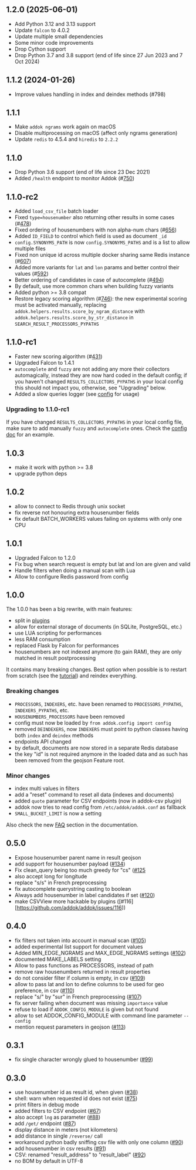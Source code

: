 ## 1.2.0 (2025-06-01)

- Add Python 3.12 and 3.13 support
- Update `falcon` to 4.0.2
- Update multiple small dependencies
- Some minor code improvements
- Drop Cython support
- Drop Python 3.7 and 3.8 support (end of life since 27 Jun 2023 and 7 Oct 2024)

## 1.1.2 (2024-01-26)

- Improve values handling in index and deindex methods (#798)

## 1.1.1

- Make `addok ngrams` work again on macOS
- Disable multiprocessing on macOS (affect only ngrams generation)
- Update `redis` to 4.5.4 and `hiredis` to `2.2.2`

## 1.1.0

- Drop Python 3.6 support (end of life since 23 Dec 2021)
- Added `/health` endpoint to monitor Addok (#[750](https://github.com/addok/addok/issues/750))

## 1.1.0-rc2

- Added `load_csv_file` batch loader
- Fixed `type=housenumber` also returning other results in some cases (#[478](https://github.com/addok/addok/issues/478))
- Fixed ordering of housenumbers with non alpha-num chars (#[656](https://github.com/addok/addok/issues/656))
- Added `ID_FIELD` to control which field is used as document `_id`
- `config.SYNONYMS_PATH` is now `config.SYNONYMS_PATHS` and is a list to allow
  multiple files
- Fixed non unique id across multiple docker sharing same Redis instance (#[607](https://github.com/addok/addok/issues/607))
- Added more variants for `lat` and `lon` params and better control their values (#[592](https://github.com/addok/addok/issues/592))
- Better ordering of candidates in case of autocomplete (#[494](https://github.com/addok/addok/issues/494))
- By default, use more common chars when building fuzzy variants
- Added python >= 3.8 compat
- Restore legacy scoring algorithm (#[746](https://github.com/addok/addok/issues/746)): the new experimental scoring must be
  activated manually, replacing `addok.helpers.results.score_by_ngram_distance` with
  `addok.helpers.results.score_by_str_distance` in `SEARCH_RESULT_PROCESSORS_PYPATHS`


## 1.1.0-rc1

- Faster new scoring algorithm (#[431](https://github.com/addok/addok/issues/431))
- Upgraded Falcon to 1.4.1
- `autocomplete` and `fuzzy` are not adding any more their collectors automagically,
  instead they are now hard coded in the default config; if you haven't changed
  `RESULTS_COLLECTORS_PYPATHS` in your local config this should not impact you,
  otherwise, see "Upgrading" below.
- Added a slow queries logger (see [config](config.md#slow_queries-integer) for usage)

### Upgrading to 1.1.0-rc1

If you have changed `RESULTS_COLLECTORS_PYPATHS` in your local config file, make
sure to add manually `fuzzy` and `autocomplete` ones. Check the
[config doc](config.md) for an example.

## 1.0.3

- make it work with python >= 3.8
- upgrade python deps

## 1.0.2

- allow to connect to Redis through unix socket
- fix reverse not honouring extra housenumber fields
- fix default BATCH_WORKERS values failing on systems with only one CPU

## 1.0.1

- Upgraded Falcon to 1.2.0
- Fix bug when search request is empty but lat and lon are given and valid
- Handle filters when doing a manual scan with Lua
- Allow to configure Redis password from config

## 1.0.0

The 1.0.0 has been a big rewrite, with main features:

- split in [plugins](http://addok.readthedocs.io/en/latest/plugins/)
- allow for external storage of documents (in SQLite, PostgreSQL, etc.)
- use LUA scripting for performances
- less RAM consumption
- replaced Flask by Falcon for performances
- housenumbers are not indexed anymore (to gain RAM), they are only matched in
  result postprocessing

It contains many breaking changes. Best option when possible is to restart
from scratch (see the [tutorial](http://addok.readthedocs.io/en/latest/tutorial/))
and reindex everything.

### Breaking changes

- `PROCESSORS`, `INDEXERS`, etc. have been renamed to `PROCESSORS_PYPATHS`,
  `INDEXERS_PYPATHS`, etc.
- `HOUSENUMBERS_PROCESSORS` have been removed
- config must now be loaded by `from addok.config import config`
- removed `DEINDEXERS`, now `INDEXERS` must point to python classes having both
  `index` and `deindex` methods
- endpoints API changed
- by default, documents are now stored in a separate Redis database
- the key "id" is not required anymore in the loaded data and as such has been
  removed from the geojson Feature root.

### Minor changes

- index multi values in filters
- add a "reset" command to reset all data (indexes and documents)
- added `quote` parameter for CSV endpoints (now in addok-csv plugin)
- addok now tries to read config from `/etc/addok/addok.conf` as fallback
- `SMALL_BUCKET_LIMIT` is now a setting

Also check the new [FAQ](http://addok.readthedocs.io/en/latest/faq/) section
in the documentation.


## 0.5.0
- Expose housenumber parent name in result geojson
- add support for housenumber payload ([#134](https://github.com/addok/addok/issues/134))
- Fix clean_query being too much greedy for "cs" ([#125](https://github.com/addok/addok/issues/125)
- also accept long for longitude
- replace "s/s" in French preprocessing
- fix autocomplete querystring casting to boolean
- Always add housenumber in label candidates if set ([#120](https://github.com/addok/addok/issues/120))
- make CSVView more hackable by plugins ([#116][https://github.com/addok/addok/issues/116))


## 0.4.0
- fix filters not taken into account in manual scan ([#105](https://github.com/addok/addok/issues/105))
- added experimental list support for document values
- Added MIN_EDGE_NGRAMS and MAX_EDGE_NGRAMS settings ([#102](https://github.com/addok/addok/issues/102))
- documented MAKE_LABELS setting
- Allow to pass functions as PROCESSORS, instead of path
- remove raw housenumbers returned in result properties
- do not consider filter if column is empty, in csv ([#109](https://github.com/addok/addok/issues/109))
- allow to pass lat and lon to define columns to be used for geo preference, in csv ([#110](https://github.com/addok/addok/issues/110))
- replace "s/" by "sur" in French preprocessing ([#107](https://github.com/addok/addok/issues/107))
- fix server failing when document was missing `importance` value
- refuse to load if `ADDOK_CONFIG_MODULE` is given but not found
- allow to set ADDOK_CONFIG_MODULE with command line parameter `--config`
- mention request parameters in geojson ([#113](https://github.com/addok/addok/issues/113))


## 0.3.1

- fix single character wrongly glued to housenumber ([#99](https://github.com/addok/addok/issues/99))

## 0.3.0

- use housenumber id as result id, when given ([#38](https://github.com/addok/addok/issues/38))
- shell: warn when requested id does not exist ([#75](https://github.com/addok/addok/issues/75))
- print filters in debug mode
- added filters to CSV endpoint ([#67](https://github.com/addok/addok/issues/67))
- also accept `lng` as parameter ([#88](https://github.com/addok/addok/issues/88))
- add `/get/` endpoint ([#87](https://github.com/addok/addok/issues/87))
- display distance in meters (not kilometers)
- add distance in single `/reverse/` call
- workaround python badly sniffing csv file with only one column ([#90](https://github.com/addok/addok/issues/90))
- add housenumber in csv results ([#91](https://github.com/addok/addok/issues/91))
- CSV: renamed "result_address" to "result_label" ([#92](https://github.com/addok/addok/issues/92))
- no BOM by default in UTF-8
